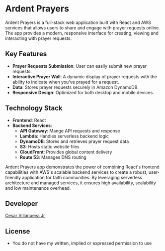 # Ardent Prayers

Ardent Prayers is a full-stack web application built with React and AWS services that allows users to share and engage with prayer requests online. The app provides a modern, responsive interface for creating, viewing and interacting with prayer requests.

## Key Features
+ **Prayer Requests Submission**: User can easily submit new prayer requests.
+ **Interactive Prayer Wall**: A dynamic display of prayer requests with the ability to indicate when you've prayed for a request.
+ **Data**: Stores prayer requests securely in Amazon DynamoDB.
+ **Responsive Design**: Optimized for both desktop and mobile devices.

## Technology Stack
+ **Frontend**: React
+ **Backend Services**:
  + **API Gateway**: Mange API requests and response
  + **Lambda**: Handles serverless backend logic
  + **DynamoDB**: Stores and retrieves prayer request data
  + **S3**: Hosts static website files
  + **CloudFront**: Provides global content delivery
  + **Route 53**: Manages DNS routing

Ardent Prayers app demonstrates the power of combining React's frontend capabilities with AWS's scalable backend services to create a robust, user-friendly application for faith communities. By leveraging serverless architecture and managed services, it ensures high availability, scalability and low maintenance overhead.

## Developer
[Cesar Villanueva Jr](https://ardentforms.com)

## License
+ You do not have my written, implied or expressed permission to use
